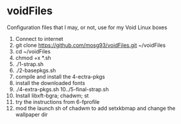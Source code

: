 # voidFiles
Configuration files that I may, or not, use for my Void Linux boxes

1. Connect to internet
2. git clone https://github.com/mosg93/voidFiles.git ~/voidFiles
3. cd ~/voidFiles
4. chmod +x *.sh
5. ./1-strap.sh
6. ./2-basepkgs.sh
7. compile and install the 4-ectra-pkgs
8. install the downloaded fonts
9. ./4-extra-pkgs.sh
10../5-final-strap.sh
11. Install libxft-bgra; chadwm; st
12. try the instructions from 6-fprofile
13. mod the launch sh of chadwm to add setxkbmap and change the wallpaper dir
